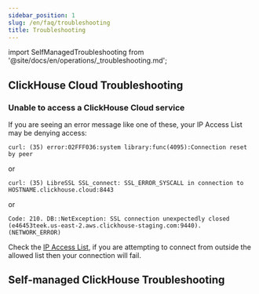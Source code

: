 ```yaml
---
sidebar_position: 1
slug: /en/faq/troubleshooting
title: Troubleshooting
---
```

import SelfManagedTroubleshooting from '@site/docs/en/operations/_troubleshooting.md';

## ClickHouse Cloud Troubleshooting

### Unable to access a ClickHouse Cloud service

If you are seeing an error message like one of these, your IP Access List may be denying access:

```response
curl: (35) error:02FFF036:system library:func(4095):Connection reset by peer
```
or
```response
curl: (35) LibreSSL SSL_connect: SSL_ERROR_SYSCALL in connection to HOSTNAME.clickhouse.cloud:8443
```
or
```response
Code: 210. DB::NetException: SSL connection unexpectedly closed (e46453teek.us-east-2.aws.clickhouse-staging.com:9440). (NETWORK_ERROR)
```

Check the [IP Access List](/docs/en/manage/security/ip-access-list.md), if you are attempting to connect from outside the allowed list then your connection will fail.

## Self-managed ClickHouse Troubleshooting

<SelfManagedTroubleshooting />

